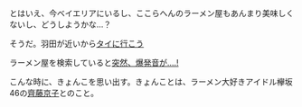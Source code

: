 とはいえ、今ベイエリアにいるし、ここらへんのラーメン屋もあんまり美味しくないし、どうしようかな…？

そうだ。羽田が近いから[タイに行こう](../katsudon/katsudon.md)

ラーメン屋を検索していると[突然、爆発音が....!](../garden/garden.md)

こんな時に、きょんこを思い出す。きょんことは、ラーメン大好きアイドル欅坂46の[齊藤京子](../saito_kyoko/garden.md)とのこと。